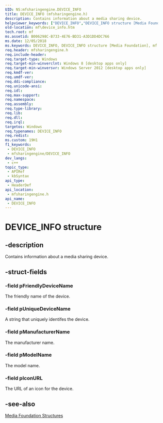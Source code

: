 ```yaml
---
UID: NS:mfsharingengine.DEVICE_INFO
title: DEVICE_INFO (mfsharingengine.h)
description: Contains information about a media sharing device.
helpviewer_keywords: ["DEVICE_INFO","DEVICE_INFO structure [Media Foundation]","mf.device_info","mfsharingengine/DEVICE_INFO"]
old-location: mf\device_info.htm
tech.root: mf
ms.assetid: B006298C-B733-4E76-BD31-A3D1DD4DC766
ms.date: 12/05/2018
ms.keywords: DEVICE_INFO, DEVICE_INFO structure [Media Foundation], mf.device_info, mfsharingengine/DEVICE_INFO
req.header: mfsharingengine.h
req.include-header: 
req.target-type: Windows
req.target-min-winverclnt: Windows 8 [desktop apps only]
req.target-min-winversvr: Windows Server 2012 [desktop apps only]
req.kmdf-ver: 
req.umdf-ver: 
req.ddi-compliance: 
req.unicode-ansi: 
req.idl: 
req.max-support: 
req.namespace: 
req.assembly: 
req.type-library: 
req.lib: 
req.dll: 
req.irql: 
targetos: Windows
req.typenames: DEVICE_INFO
req.redist: 
ms.custom: 19H1
f1_keywords:
 - DEVICE_INFO
 - mfsharingengine/DEVICE_INFO
dev_langs:
 - c++
topic_type:
 - APIRef
 - kbSyntax
api_type:
 - HeaderDef
api_location:
 - mfsharingengine.h
api_name:
 - DEVICE_INFO
---
```


# DEVICE_INFO structure


## -description

Contains information about a media sharing device.

## -struct-fields

### -field pFriendlyDeviceName

The friendly name of the device.

### -field pUniqueDeviceName

A string that uniquely identifes the device.

### -field pManufacturerName

The manufacturer name.

### -field pModelName

The model name.

### -field pIconURL

The URL of an icon for the device.

## -see-also

<a href="https://docs.microsoft.com/windows/desktop/medfound/media-foundation-structures">Media Foundation Structures</a>

